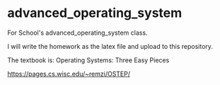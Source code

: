 # advanced_operating_system

For School's advanced_operating_system class.

I will write the homework as the latex file and upload to this repository.

The textbook is: 
Operating Systems: Three Easy Pieces

<a>https://pages.cs.wisc.edu/~remzi/OSTEP/</a>
